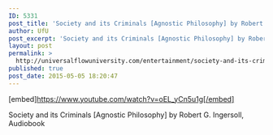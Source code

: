 ```yaml
---
ID: 5331
post_title: 'Society and its Criminals [Agnostic Philosophy] by Robert G. Ingersoll'
author: UfU
post_excerpt: 'Society and its Criminals [Agnostic Philosophy] by Robert G. Ingersoll, Audiobook'
layout: post
permalink: >
  http://universalflowuniversity.com/entertainment/society-and-its-criminals-agnostic-philosophy-by-robert-g-ingersoll/
published: true
post_date: 2015-05-05 18:20:47
---
```

[embed]https://www.youtube.com/watch?v=oEL_yCn5u1g[/embed]<br>
<p>Society and its Criminals [Agnostic Philosophy] by Robert G. Ingersoll, Audiobook</p>